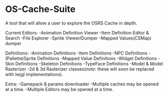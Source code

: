# OS-Cache-Suite
A tool that will allow a user to explore the OSRS Cache in depth.

Current Editors:
-Animation Definition Viewer
-Item Definition Editor & Search
-File Explorer
-Sprite Viewer/Dumper
-Mapped Values(CSMap) dumper

Definitions:
-Animation Definitions
-Item Definitions
-NPC Definitions
-(Pallette)Sprite Definitions
-Mapped Value Definitions
-Widget Definitions
-Skin Definitions
-Skeleton Definitions
-TypeFace Definitions
-Model & Model Rasterizer
-2d & 3d Rasterizer classes(*note*: these will soon be replaced with lwjgl implementations).

Extra:
-Gamepack & params downloader
-Multiple caches may be opened at a time.
-Multiple Editors may be opened at a time.

